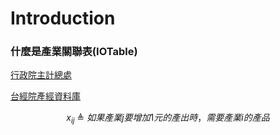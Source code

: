 # Introduction

### 什麼是產業關聯表(IOTable)

[行政院主計總處](https://www.stat.gov.tw/ct.asp?xItem=28535&ctNode=671)

[台經院產經資料庫](https://tie.tier.org.tw/db/industry_definition/index.aspx)

$$  x_{ij}\ \triangleq\ 如果產業j要增加1元的產出時，需要產業i的產品$$
